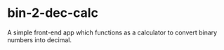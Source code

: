 # bin-2-dec-calc
A simple front-end app which functions as a calculator to convert binary numbers into decimal.
